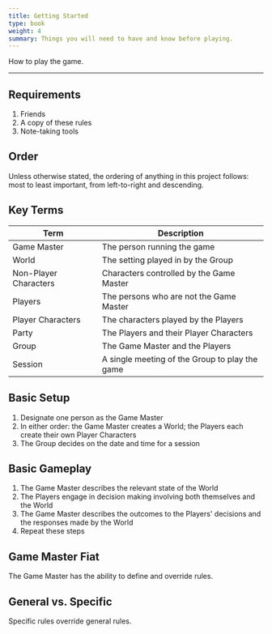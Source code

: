 ```yaml
---
title: Getting Started
type: book
weight: 4
summary: Things you will need to have and know before playing.
---
```


How to play the game.

---

## Requirements

1. Friends
2. A copy of these rules
3. Note-taking tools

## Order

Unless otherwise stated, the ordering of anything in this project follows: most to least important, from left-to-right and descending.

## Key Terms

| Term                  | Description                                    |
| --------------------- | ---------------------------------------------- |
| Game Master           | The person running the game                    |
| World                 | The setting played in by the Group             |
| Non-Player Characters | Characters controlled by the Game Master       |
| Players               | The persons who are not the Game Master        |
| Player Characters     | The characters played by the Players           |
| Party                 | The Players and their Player Characters        |
| Group                 | The Game Master and the Players                |
| Session               | A single meeting of the Group to play the game |

## Basic Setup

1. Designate one person as the Game Master
2. In either order: the Game Master creates a World; the Players each create their own Player Characters
3. The Group decides on the date and time for a session

## Basic Gameplay

1. The Game Master describes the relevant state of the World
2. The Players engage in decision making involving both themselves and the World
3. The Game Master describes the outcomes to the Players' decisions and the responses made by the World
4. Repeat these steps

## Game Master Fiat

The Game Master has the ability to define and override rules.

## General vs. Specific

Specific rules override general rules.
